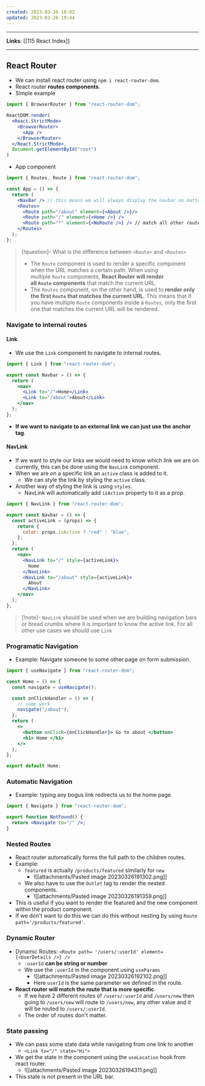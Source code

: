 ```yaml
---
created: 2023-03-26 18:02
updated: 2023-03-26 19:44
---
```

---
**Links**: [[115 React Index]]

---
## React Router
- We can install react router using `npm i react-router-dom`.
- React router **routes components**.
- Simple example
```jsx
import { BrowserRouter } from "react-router-dom";

ReactDOM.render(
  <React.StrictMode>
    <BrowserRouter>
      <App />
    </BrowserRouter>
  </React.StrictMode>,
  document.getElementById("root")
)
```

- App component
```jsx
import { Routes, Route } from "react-router-dom";

const App = () => {
  return (
	<NavBar /> // this means we will always display the navbar no matter the route
    <Routes>
      <Route path="/about" element={<About />}/>
      <Route path="/" element={<Home />} />
      <Route path="*" element={<NoRoute />} /> // match all other routes
    </Routes>
  );
};
```

> [!question]- What is the difference between `<Route>` and `<Routes>`
> - The `Route` component is used to render a specific component when the URL matches a certain path. When using multiple `Route` components, **React Router will render all `Route` components** that match the current URL.
> - The `Routes` component, on the other hand, is used to **render only the first `Route` that matches the current URL**. This means that if you have multiple `Route` components inside a `Routes`, only the first one that matches the current URL will be rendered.

### Navigate to internal routes
#### Link
- We use the `Link` component to navigate to internal routes.
```jsx
import { Link } from "react-router-dom";

export const Navbar = () => {
  return (
    <nav>
      <Link to="/">Home</Link>
      <Link to="/about">About</Link>
    </nav>
  );
};
```

- **If we want to navigate to an external link we can just use the anchor tag**.

#### NavLink
- If we want to style our links we would need to know which link we are on currently, this can be done using the `NavLink` component.
- When we are on a specific link an `active` class is added to it.
	- We can style the link by styling the `active` class.
- Another way of styling the link is using `styles`.
	- NavLink will automatically add `isActive` property to it as a prop.
```jsx
import { NavLink } from "react-router-dom";

export const Navbar = () => {
  const activeLink = (props) => {
    return {
      color: props.isActive ? "red" : "blue",
    };
  };
  return (
    <nav>
      <NavLink to="/" style={activeLink}>
        Home
      </NavLink>
      <NavLink to="/about" style={activeLink}>
        About
      </NavLink>
    </nav>
  );
};
```

> [!note]- `NavLink` should be used when we are building navigation bars or bread crumbs where it is important to know the active link. For all other use cases we should use `Link`

### Programatic Navigation
- Example: Navigate someone to some other page on form submission.
```jsx
import { useNavigate } from "react-router-dom";

const Home = () => {
  const navigate = useNavigate();

  const onClickHandler = () => {
    // some work
    navigate("/about");
  };
  return (
    <>
      <button onClick={onClickHandler}> Go to about </button>
      <h1> Home </h1>
    </>
  );
};

export default Home;
```

### Automatic Navigation
- Example: typing any bogus link redirects us to the home page.

```jsx
import { Navigate } from "react-router-dom";

export function NotFound() {
  return <Navigate to="/" />;
}
```

### Nested Routes
- React router automatically forms the full path to the children routes.
- Example:
	- `featured` is actually `/products/featured` similarly for `new`
		- ![[attachments/Pasted image 20230326191302.png]]
	- We also have to use the `Outlet` tag to render the nested components.
		- ![[attachments/Pasted image 20230326191359.png]]
- This is useful if you want to render the featured and the new component within the product component.
- If we don't want to do this we can do this without nesting by using `Route path='/products/featured'`.

### Dynamic Router
- Dynamic Routes: `<Route path= '/users/:userId' element={<UserDetails />} />`
	- `:userId` **can be string or number**
	- We use the `:userId` in the component using `useParams`
		- ![[attachments/Pasted image 20230326192102.png]]
		- Here `userId` is the same parameter we defined in the route.
- **React router will match the route that is more specific**.
	- If we have 2 different routes of `/users/:userId` and `/users/new` then going to `/users/new` will route to `/users/new`, any other value and it will be routed to `/users/:userId`.
	- The order of routes don't matter.

### State passing
- We can pass some state data while navigating from one link to another
	- `<Link to="/" state="Hi">`
- We get the state in the component using the `useLocation` hook from react router.
	- ![[attachments/Pasted image 20230326194311.png]]
- This state is not present in the URL bar.